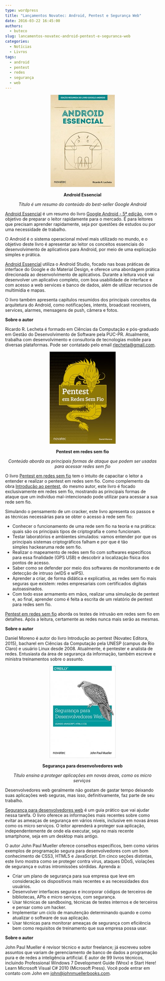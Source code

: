 ```yaml
---
type: wordpress
title: "Lançamentos Novatec: Android, Pentest e Segurança Web"
date: 2016-03-22 16:45:00
authors:
  - buteco
slug: lancamentos-novatec-android-pentest-e-seguranca-web
categories:
  - Notícias
  - Livros
tags:
  - android
  - pentest
  - redes
  - segurança
  - web
---
```


<p style="text-align: center;"><img class="aligncenter wp-image-5023 size-medium" src="/images/wp-content/uploads/2016/03/capa_ampliada9788575224793-209x300.jpg" alt="capa_ampliada9788575224793" width="209" height="300" /></p>
<p style="text-align: center;"><strong>Android Essencial</strong></p>
<p style="text-align: center;"><em>Título é um resumo do conteúdo do best-seller Google Android</em></p>
<a href="http://www.novatec.com.br/livros/android-essencial/" target="_blank">Android Essencial</a> é um resumo do livro <a href="http://www.novatec.com.br/livros/google-android-5ed/" target="_blank">Google Android - 5ª edição</a>, com o objetivo de preparar o leitor rapidamente para o mercado. É para leitores que precisam aprender rapidamente, seja por questões de estudos ou por uma necessidade de trabalho.

O Android é o sistema operacional móvel mais utilizado no mundo, e o objetivo deste livro é apresentar ao leitor os conceitos essenciais do desenvolvimento de aplicativos para Android, por meio de uma explicação simples e prática.

<a href="http://www.novatec.com.br/livros/android-essencial/" target="_blank">Android Essencial</a> utiliza o Android Studio, focado nas boas práticas de interface do Google e do Material Design, e oferece uma abordagem prática direcionada ao desenvolvimento de aplicativos. Durante a leitura você vai desenvolver um aplicativo completo, com boa usabilidade de interface e com acesso a web services e banco de dados, além de utilizar recursos de multimídia e mapas.

O livro também apresenta capítulos resumidos dos principais conceitos da arquitetura do Android, como notificações, intents, broadcast receivers, services, alarmes, mensagens de push, câmera e fotos.<em> </em>

<strong>Sobre o autor</strong>

Ricardo R. Lecheta é formado em Ciências da Computação e pós-graduado em Gestão do Desenvolvimento de Software pela PUC-PR. Atualmente, trabalha com desenvolvimento e consultoria de tecnologias mobile para diversas plataformas. Pode ser contatado pelo email <a href="mailto:rlecheta@gmail.com">rlecheta@gmail.com</a>.
<p style="text-align: center;"><img class="aligncenter wp-image-5024 size-medium" src="/images/wp-content/uploads/2016/03/capa_ampliada9788575224830-215x300.jpg" alt="Capa_PentestSemFio_2015_12_09.indd" width="215" height="300" /></p>
<p style="text-align: center;"><strong>Pentest em redes sem fio</strong></p>
<p style="text-align: center;"><em>Conteúdo aborda as principais formas de ataque que podem ser usadas para acessar redes sem fio</em></p>
O livro <a href="http://www.novatec.com.br/livros/pentest-redes-sem-fio/" target="_blank">Pentest em redes sem fio</a> tem o intuito de capacitar o leitor a entender e realizar o pentest em redes sem fio. Como complemento da obra <a href="http://www.novatec.com.br/livros/intropentest/" target="_blank">Introdução ao pentest</a>, do mesmo autor, este livro é focado exclusivamente em redes sem fio, mostrando as principais formas de ataque que um indivíduo mal-intencionado pode utilizar para acessar a sua rede sem fio.

Simulando o pensamento de um cracker, este livro apresenta os passos e as técnicas necessárias para se obter o acesso à rede sem fio:
<ul>
	<li>Conhecer o funcionamento de uma rede sem fio na teoria e na prática: quais são os principais tipos de criptografia e como funcionam.</li>
	<li>Testar laboratórios e ambientes simulados: vamos entender por que os principais sistemas criptográficos falham e por que é tão simples hackearuma rede sem fio.</li>
	<li>Realizar o mapeamento de redes sem fio com softwares específicos para essa finalidade (GPS USB) e descobrir a localização física dos pontos de acesso.</li>
	<li>Saber como se defender por meio dos softwares de monitoramento e de detecção de intruso (wIDS e wIPS).</li>
	<li>Aprender a criar, de forma didática e explicativa, as redes sem fio mais seguras que existem: redes empresariais com certificados digitais autoassinados.</li>
	<li>Com todo esse armamento em mãos, realizar uma simulação de pentest e, ao final, aprender como é feita a escrita de um relatório de pentest para redes sem fio.</li>
</ul>
<a href="http://www.novatec.com.br/livros/pentest-redes-sem-fio/" target="_blank">Pentest em redes sem fio</a> aborda os testes de intrusão em redes sem fio em detalhes. Após a leitura, certamente as redes nunca mais serão as mesmas.

<strong>Sobre o autor</strong>

Daniel Moreno é autor do livro Introdução ao pentest (Novatec Editora, 2015), bacharel em Ciências da Computação pela UNESP (campus de Rio Claro) e usuário Linux desde 2008. Atualmente, é pentester e analista de redes. Entusiasta da área de segurança da informação, também escreve e ministra treinamentos sobre o assunto.
<p style="text-align: center;"><img class="aligncenter wp-image-5025 size-medium" src="/images/wp-content/uploads/2016/03/capa_ampliada9788575224847-215x300.jpg" alt="Capa_SegDesenvWeb_2016_02_01.indd" width="215" height="300" /></p>
<p style="text-align: center;"><strong>Segurança para desenvolvedores web</strong></p>
<p style="text-align: center;"><em>Título ensina a proteger aplicações em novas áreas, como os micro serviços</em><em> </em></p>
Desenvolvedores web geralmente não gostam de gastar tempo deixando suas aplicações web seguras, mas isso, definitivamente, faz parte de seu trabalho.

<a href="http://novatec.com.br/livros/seguranca-desenvolvedores-web/" target="_blank">Segurança para desenvolvedores web</a> é um guia prático que vai ajudar nessa tarefa. O livro oferece as informações mais recentes sobre como evitar as ameaças de segurança em vários níveis, inclusive em novas áreas como os micro serviços. O leitor aprenderá a proteger sua aplicação, independentemente de onde ela executar, seja no mais recente smartphone, seja em um desktop mais antigo.

O autor John Paul Mueller oferece conselhos específicos, bem como vários exemplos de programação segura para desenvolvedores com um bom conhecimento de CSS3, HTML5 e JavaScript. Em cinco seções distintas, este livro mostra como se proteger contra vírus, ataques DDoS, violações de segurança e outras intromissões sórdidas.
Aprenda a:
<ul>
	<li>Criar um plano de segurança para sua empresa que leve em consideração os dispositivos mais recentes e as necessidades dos usuários.</li>
	<li>Desenvolver interfaces seguras e incorporar códigos de terceiros de bibliotecas, APIs e micro serviços, com segurança.</li>
	<li>Usar técnicas de sandboxing, técnicas de testes internos e de terceiros e pensar como um hacker.</li>
	<li>Implementar um ciclo de manutenção determinando quando e como atualizar o software de sua aplicação.</li>
	<li>Usar técnicas para monitorar ameaças de segurança com eficiência bem como requisitos de treinamento que sua empresa possa usar.</li>
</ul>
<strong>Sobre o autor</strong>

John Paul Mueller é revisor técnico e autor freelance; já escreveu sobre assuntos que variam de gerenciamento de banco de dados a programação pura e de redes a inteligência artificial. É autor de 99 livros técnicos, incluindo Professional Windows 7 Development Guide (Wrox) e Start Here! Learn Microsoft Visual C# 2010 (Microsoft Press). Você pode entrar em contato com John em <a href="mailto:john@johnmuellerbooks.com">john@johnmuellerbooks.com</a>.
